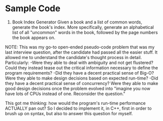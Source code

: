 Sample Code
===========

1) Book Index Generator
Given a book and a list of common words, generate the book's index.
More specifically, generate an alphabetical list of all "uncommon" words in the book, followed by the page numbers the book appears on.

NOTE:
This was my go-to open-ended pseudo-code problem that was my last interview question, after the candidate had passed all the easier stuff.
It allowed me to understand the candidate's thought process in detail.  Particularly:
-Were they able to deal with ambiguity and not get flustered?  Could they instead tease out the critical information necessary to define the program requirements?
-Did they have a decent practical sense of Big-O?  Were they able to make design decisions based on expected run-time?
-Did they have a decent practical sense of concurrency?  Were they able to make good design decisions once the problem evolved into "imagine you now have lots of CPUs instead of one.  Reconsider the question."

This got me thinking:  how would the program's run-time performance ACTUALLY pan out?  So I decided to implement it, in C++, first in order to brush up on syntax, but also to answer this question for myself.

